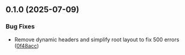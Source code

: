 ## 0.1.0 (2025-07-09)


### Bug Fixes

* Remove dynamic headers and simplify root layout to fix 500 errors ([0f48acc](https://github.com/codevanmoose/coldcopy/commit/0f48accdf5becdbafe3aad3ce25d81e6f42d15ab))

